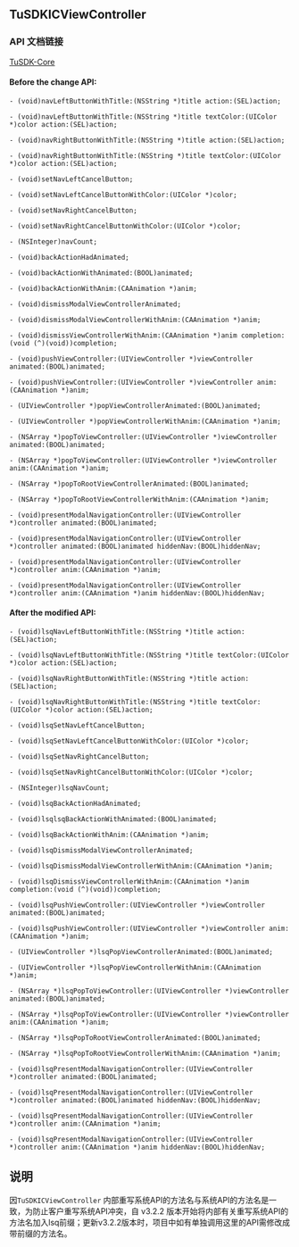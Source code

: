 ## TuSDKICViewController

### API 文档链接
[TuSDK-Core](https://tutucloud.com/docs/ios/video/api-core/)

#### Before the change API:

`- (void)navLeftButtonWithTitle:(NSString *)title action:(SEL)action;`

`- (void)navLeftButtonWithTitle:(NSString *)title textColor:(UIColor *)color action:(SEL)action;`

`- (void)navRightButtonWithTitle:(NSString *)title action:(SEL)action;`

`- (void)navRightButtonWithTitle:(NSString *)title textColor:(UIColor *)color action:(SEL)action;`

`- (void)setNavLeftCancelButton;`

`- (void)setNavLeftCancelButtonWithColor:(UIColor *)color;`

`- (void)setNavRightCancelButton;`

`- (void)setNavRightCancelButtonWithColor:(UIColor *)color;`

`- (NSInteger)navCount;`

`- (void)backActionHadAnimated;`

`- (void)backActionWithAnimated:(BOOL)animated;`

`- (void)backActionWithAnim:(CAAnimation *)anim;`

`- (void)dismissModalViewControllerAnimated;`

`- (void)dismissModalViewControllerWithAnim:(CAAnimation *)anim;`

`- (void)dismissViewControllerWithAnim:(CAAnimation *)anim completion:(void (^)(void))completion;`

`- (void)pushViewController:(UIViewController *)viewController animated:(BOOL)animated;`

`- (void)pushViewController:(UIViewController *)viewController anim:(CAAnimation *)anim;`

`- (UIViewController *)popViewControllerAnimated:(BOOL)animated;`

`- (UIViewController *)popViewControllerWithAnim:(CAAnimation *)anim;`

`- (NSArray *)popToViewController:(UIViewController *)viewController animated:(BOOL)animated;`

`- (NSArray *)popToViewController:(UIViewController *)viewController anim:(CAAnimation *)anim;`

`- (NSArray *)popToRootViewControllerAnimated:(BOOL)animated;`

`- (NSArray *)popToRootViewControllerWithAnim:(CAAnimation *)anim;`

`- (void)presentModalNavigationController:(UIViewController *)controller animated:(BOOL)animated;`

`- (void)presentModalNavigationController:(UIViewController *)controller animated:(BOOL)animated hiddenNav:(BOOL)hiddenNav;`

`- (void)presentModalNavigationController:(UIViewController *)controller anim:(CAAnimation *)anim;`

`- (void)presentModalNavigationController:(UIViewController *)controller anim:(CAAnimation *)anim hiddenNav:(BOOL)hiddenNav;`

#### After the modified API:

`- (void)lsqNavLeftButtonWithTitle:(NSString *)title action:(SEL)action;`

`- (void)lsqNavLeftButtonWithTitle:(NSString *)title textColor:(UIColor *)color action:(SEL)action;`

`- (void)lsqNavRightButtonWithTitle:(NSString *)title action:(SEL)action;`

`- (void)lsqNavRightButtonWithTitle:(NSString *)title textColor:(UIColor *)color action:(SEL)action;`

`- (void)lsqSetNavLeftCancelButton;`

`- (void)lsqSetNavLeftCancelButtonWithColor:(UIColor *)color;`

`- (void)lsqSetNavRightCancelButton;`

`- (void)lsqSetNavRightCancelButtonWithColor:(UIColor *)color;`

`- (NSInteger)lsqNavCount;`

`- (void)lsqBackActionHadAnimated;`

`- (void)lsqlsqBackActionWithAnimated:(BOOL)animated;`

`- (void)lsqBackActionWithAnim:(CAAnimation *)anim;`

`- (void)lsqDismissModalViewControllerAnimated;`

`- (void)lsqDismissModalViewControllerWithAnim:(CAAnimation *)anim;`

`- (void)lsqDismissViewControllerWithAnim:(CAAnimation *)anim completion:(void (^)(void))completion;`

`- (void)lsqPushViewController:(UIViewController *)viewController animated:(BOOL)animated;`

`- (void)lsqPushViewController:(UIViewController *)viewController anim:(CAAnimation *)anim;`

`- (UIViewController *)lsqPopViewControllerAnimated:(BOOL)animated;`

`- (UIViewController *)lsqPopViewControllerWithAnim:(CAAnimation *)anim;`

`- (NSArray *)lsqPopToViewController:(UIViewController *)viewController animated:(BOOL)animated;`

`- (NSArray *)lsqPopToViewController:(UIViewController *)viewController anim:(CAAnimation *)anim;`

`- (NSArray *)lsqPopToRootViewControllerAnimated:(BOOL)animated;`

`- (NSArray *)lsqPopToRootViewControllerWithAnim:(CAAnimation *)anim;`

`- (void)lsqPresentModalNavigationController:(UIViewController *)controller animated:(BOOL)animated;`

`- (void)lsqPresentModalNavigationController:(UIViewController *)controller animated:(BOOL)animated hiddenNav:(BOOL)hiddenNav;`

`- (void)lsqPresentModalNavigationController:(UIViewController *)controller anim:(CAAnimation *)anim;`

`- (void)lsqPresentModalNavigationController:(UIViewController *)controller anim:(CAAnimation *)anim hiddenNav:(BOOL)hiddenNav;`

## 说明

因`TuSDKICViewController` 内部重写系统API的方法名与系统API的方法名是一致，为防止客户重写系统API冲突，自 v3.2.2 版本开始将内部有关重写系统API的方法名加入lsq前缀；更新v3.2.2版本时，项目中如有单独调用这里的API需修改成带前缀的方法名。

